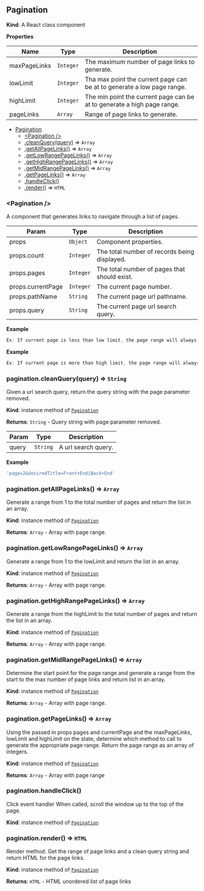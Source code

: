 <a name="Pagination"></a>

## Pagination

**Kind**: A React class component

**Properties**

| Name | Type | Description |
| --- | --- | --- |
| maxPageLinks | <code>Integer</code> | The maximum number of page links to generate. |
| lowLimit | <code>Integer</code> | Tha max point the current page can be at to generate a low page range. |
| highLimit | <code>Integer</code> | The min point the current page can be at to generate a high page range. |
| pageLinks | <code>Array</code> | Range of page links to generate. |


* [Pagination](#Pagination)
    * [\<Pagination />](#new_Pagination_new)
    * [.cleanQuery(query)](#Pagination+cleanQuery) ⇒ <code>Array</code>
    * [.getAllPageLinks()](#Pagination+getAllPageLinks) ⇒ <code>Array</code>
    * [.getLowRangePageLinks()](#Pagination+getLowRangePageLinks) ⇒ <code>Array</code>
    * [.getHighRangePageLinks()](#Pagination+getHighRangePageLinks) ⇒ <code>Array</code>
    * [.getMidRangePageLinks()](#Pagination+getMidRangePageLinks) ⇒ <code>Array</code>
    * [.getPageLinks()](#Pagination+getPageLinks) ⇒ <code>Array</code>
    * [.handleClick()](#Pagination+handleClick)
    * [.render()](#Pagination+render) ⇒ <code>HTML</code>

<a name="new_Pagination_new"></a>

### \<Pagination />
A component that generates links to navigate through a list of pages.


| Param | Type | Description |
| --- | --- | --- |
| props | <code>Object</code> | Component properties. |
| props.count | <code>Integer</code> | The total number of records being displayed. |
| props.pages | <code>Integer</code> | The total number of pages that should exist. |
| props.currentPage | <code>Integer</code> | The current page number. |
| props.pathName | <code>String</code> | The current page url pathname. |
| props.query | <code>String</code> | The current page url search query. |

**Example**
```js
Ex: If current page is less than low limit, the page range will always be 1,2,3,4,5,6
```
**Example**
```js
Ex: If current page is more than high limit, the page range will always be 34,35,36,37,38,39
```
<a name="Pagination+cleanQuery"></a>

### pagination.cleanQuery(query) ⇒ <code>String</code>
Given a url search query, return the query string with the page parameter removed.

**Kind**: instance method of [<code>Pagination</code>](#Pagination)

**Returns**: <code>String</code> - Query string with page parameter removed.

| Param | Type | Description |
| --- | --- | --- |
| query | <code>String</code> | A url search query. |

**Example**
```js
'page=2&desiredTitle=Front+End|Back+End'
```
<a name="Pagination+getAllPageLinks"></a>

### pagination.getAllPageLinks() ⇒ <code>Array</code>
Generate a range from 1 to the total number of pages and return the list in an array.

**Kind**: instance method of [<code>Pagination</code>](#Pagination)

**Returns**: <code>Array</code> - Array with page range.
<a name="Pagination+getLowRangePageLinks"></a>

### pagination.getLowRangePageLinks() ⇒ <code>Array</code>
Generate a range from 1 to the lowLimit and return the list in an array.

**Kind**: instance method of [<code>Pagination</code>](#Pagination)

**Returns**: <code>Array</code> - Array with page range.
<a name="Pagination+getHighRangePageLinks"></a>

### pagination.getHighRangePageLinks() ⇒ <code>Array</code>
Generate a range from the highLimit to the total number of pages and return the list in an array.

**Kind**: instance method of [<code>Pagination</code>](#Pagination)

**Returns**: <code>Array</code> - Array with page range.
<a name="Pagination+getMidRangePageLinks"></a>

### pagination.getMidRangePageLinks() ⇒ <code>Array</code>
Determine the start point for the page range and generate a range from the start to the max number
of page links and return list in an array.

**Kind**: instance method of [<code>Pagination</code>](#Pagination)

**Returns**: <code>Array</code> - Array with page range.
<a name="Pagination+getPageLinks"></a>

### pagination.getPageLinks() ⇒ <code>Array</code>
Using the passed in props pages and currentPage and the maxPageLinks, lowLimit and highLimit on the
state, determine which method to call to generate the appropriate page range. Return the page range as
an array of integers.

**Kind**: instance method of [<code>Pagination</code>](#Pagination)

**Returns**: <code>Array</code> - Array with page range
<a name="Pagination+handleClick"></a>

### pagination.handleClick()
Click event handler
When called, scroll the window up to the top of the page.

**Kind**: instance method of [<code>Pagination</code>](#Pagination)
<a name="Pagination+render"></a>

### pagination.render() ⇒ <code>HTML</code>
Render method.
Get the range of page links and a clean query string and return HTML for the page links.

**Kind**: instance method of [<code>Pagination</code>](#Pagination)

**Returns**: <code>HTML</code> - HTML unordered list of page links